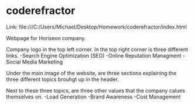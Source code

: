 # coderefractor

Link: file:///C:/Users/Michael/Desktop/Homework/coderefractor/index.html

Webpage for Horiseon company. 

Company logo in the top left corner.  In the top right corner is three different links.
    -Search Engine Optimization (SEO)
    -Online Reputation Managment
    -Social Media Marketing

Under the main image of the website, are three sections explaining the three different topics brouhgt up in the header.

Next to these three topics, are three other values that the company calues themselves on.
    -Load Generation
    -Brand Awareness
    -Cost Management